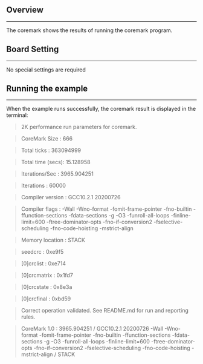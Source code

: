 ## Overview
***
The coremark shows the results of running the coremark program.

## Board Setting
***
No special settings are required

## Running the example
***
When the example runs successfully, the coremark result is displayed in the terminal:
> 2K performance run parameters for coremark.

> CoreMark Size    : 666

> Total ticks      : 363094999

> Total time (secs): 15.128958

> Iterations/Sec   : 3965.904251

> Iterations       : 60000

> Compiler version : GCC10.2.1 20200726

> Compiler flags   : -Wall -Wno-format -fomit-frame-pointer -fno-builtin -ffunction-sections -fdata-sections -g -O3 -funroll-all-loops -finline-limit=600 -ftree-dominator-opts -fno-if-conversion2 -fselective-scheduling -fno-code-hoisting -mstrict-align

> Memory location  : STACK

> seedcrc          : 0xe9f5

> [0]crclist       : 0xe714

> [0]crcmatrix     : 0x1fd7

> [0]crcstate      : 0x8e3a

> [0]crcfinal      : 0xbd59

> Correct operation validated. See README.md for run and reporting rules.

> CoreMark 1.0 : 3965.904251 / GCC10.2.1 20200726 -Wall -Wno-format -fomit-frame-pointer -fno-builtin -ffunction-sections -fdata-sections -g -O3 -funroll-all-loops -finline-limit=600 -ftree-dominator-opts -fno-if-conversion2 -fselective-scheduling -fno-code-hoisting -mstrict-align / STACK
